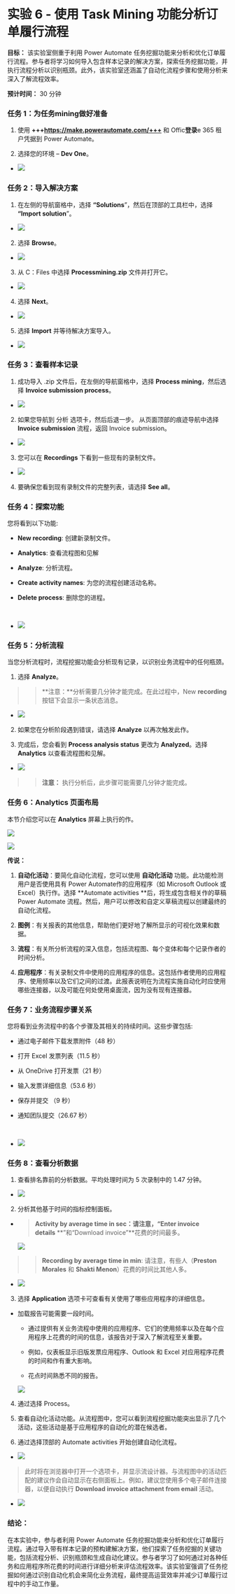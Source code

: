 # 实验 6 - 使用 Task Mining 功能分析订单履行流程

**目标：** 该实验室侧重于利用 Power Automate
任务挖掘功能来分析和优化订单履行流程。参与者将学习如何导入包含样本记录的解决方案，探索任务挖掘功能，并执行流程分析以识别瓶颈。此外，该实验室还涵盖了自动化流程步骤和使用分析来深入了解流程效率。

**预计时间：** 30 分钟

### 任务 1：为任务mining做好准备

1.  使用 **+++https://make.powerautomate.com/+++** 和 Offic**登录**e 365
    租户凭据到 Power Automate。

2.  选择您的环境 – **Dev One**。

- ![](./media/image1.png)

### 任务 2：导入解决方案

1.  在左侧的导航窗格中，选择 **“Solutions**”，然后在顶部的工具栏中，选择
    **“Import solution**”。

- ![](./media/image2.png)

2.  选择 **Browse**。

- ![](./media/image3.png)

3.  从 C：Files 中选择 **Processmining.zip** 文件并打开它。

- ![](./media/image4.png)

4.  选择 **Next**。

- ![](./media/image5.png)

5.  选择 **Import** 并等待解决方案导入。

- ![](./media/image6.png)

### 任务 3：查看样本记录

1.  成功导入 .zip 文件后，在左侧的导航窗格中，选择 **Process
    mining**，然后选择 **Invoice submission process**。

- ![](./media/image7.png)

2.  如果您导航到 分析 选项卡，然后后退一步。 从页面顶部的痕迹导航中选择
    **Invoice submission** 流程，返回 Invoice submission。

- ![](./media/image8.png)

3.  您可以在 **Recordings** 下看到一些现有的录制文件。

- ![](./media/image9.png)

4.  要确保您看到现有录制文件的完整列表，请选择 **See all**。

### 任务 4：探索功能

您将看到以下功能:

- **New recording**: 创建新录制文件。

- **Analytics**: 查看流程图和见解

- **Analyze**: 分析流程。

- **Create activity names**: 为您的流程创建活动名称。

- **Delete process**: 删除您的进程。

&nbsp;

- ![](./media/image10.png)

### 任务 5：分析流程

当您分析流程时，流程挖掘功能会分析现有记录，以识别业务流程中的任何瓶颈。

1.  选择 **Analyze**。

> > **注意：**分析需要几分钟才能完成。在此过程中，New **recording**
> > 按钮下会显示一条状态消息。

- ![](./media/image11.png)

2.  如果您在分析阶段遇到错误，请选择 **Analyze** 以再次触发此作。

3.  完成后，您会看到 **Process analysis status** 更改为
    **Analyzed**。选择 **Analytics** 以查看流程图和见解。

- ![](./media/image12.png)

> > **注意：** 执行分析后，此步骤可能需要几分钟才能完成。

### 任务 6：Analytics 页面布局

本节介绍您可以在 **Analytics** 屏幕上执行的作。

![](./media/image13.png)

![](./media/image14.png)

**传说：**

1.  **自动化活动**：要简化自动化流程，您可以使用 **自动化活动**
    功能。此功能检测用户是否使用具有 Power Automate作的应用程序（如
    Microsoft Outlook 或 Excel）执行作。选择 **Automate
    activities **后，将生成包含相关作的草稿 Power Automate
    流程。然后，用户可以修改和自定义草稿流程以创建最终的自动化流程。

2.  **图例**：有关报表的其他信息，帮助他们更好地了解所显示的可视化效果和数据。

3.  **流程**：有关所分析流程的深入信息，包括流程图、每个变体和每个记录作者的时间分析。

4.  **应用程序**：有关录制文件中使用的应用程序的信息。这包括作者使用的应用程序、使用频率以及它们之间的过渡。此报表说明在为流程实施自动化时应使用哪些连接器，以及可能在何处使用桌面流，因为没有现有连接器。

### 任务 7：业务流程步骤关系

您将看到业务流程中的各个步骤及其相关的持续时间。这些步骤包括:

- 通过电子邮件下载发票附件（48 秒）

- 打开 Excel 发票列表（11.5 秒）

- 从 OneDrive 打开发票（21 秒）

- 输入发票详细信息（53.6 秒）

- 保存并提交 （9 秒）

- 通知团队提交（26.67 秒）

&nbsp;

- ![](./media/image15.png)

### 任务 8：查看分析数据

1.  查看排名靠前的分析数据。平均处理时间为 5 次录制中的 1.47 分钟。

- ![](./media/image16.png)

2.  分析其他基于时间的指标控制面板。

- > **Activity by average time in sec：**请注意**，“Enter invoice
  > details** **”和“Download invoice”**花费的时间最多。

  ![](./media/image17.png)

> > **Recording by average time in min**: 请注意，有些人（**Preston
> > Morales** 和 **Shakti Menon**）花费的时间比其他人多。

- ![](./media/image18.png)

3.  选择 **Application** 选项卡可查看有关使用了哪些应用程序的详细信息。

- 加载报告可能需要一段时间。

  - 通过提供有关业务流程中使用的应用程序、它们的使用频率以及在每个应用程序上花费的时间的信息，该报告对于深入了解流程至关重要。

  - 例如，仪表板显示旧版发票应用程序、Outlook 和 Excel
    对应用程序花费的时间和作有重大影响。

  - 花点时间熟悉不同的报告。

  ![](./media/image19.png)

4.  通过选择 Process。

5.  查看自动化活动功能。从流程图中，您可以看到流程挖掘功能突出显示了几个活动，这些活动是基于应用程序的自动化的潜在候选者。

6.  通过选择顶部的 Automate activities 开始创建自动化流程。

- ![](./media/image20.png)

> 此时将在浏览器中打开一个选项卡，并显示流设计器。与流程图中的活动匹配的建议作会自动显示在右侧面板上。例如，建议您使用多个电子邮件连接器，以便自动执行
> **Download invoice attachment from email** 活动。

- ![](./media/image21.png)

### 结论：

在本实验中，参与者利用 Power Automate
任务挖掘功能来分析和优化订单履行流程。通过导入带有样本记录的预构建解决方案，他们探索了任务挖掘的关键功能，包括流程分析、识别瓶颈和生成自动化建议。参与者学习了如何通过对各种任务和应用程序所花费的时间进行详细分析来评估流程效率。该实验室强调了任务挖掘如何通过识别自动化机会来简化业务流程，最终提高运营效率并减少订单履行过程中的手动工作量。
